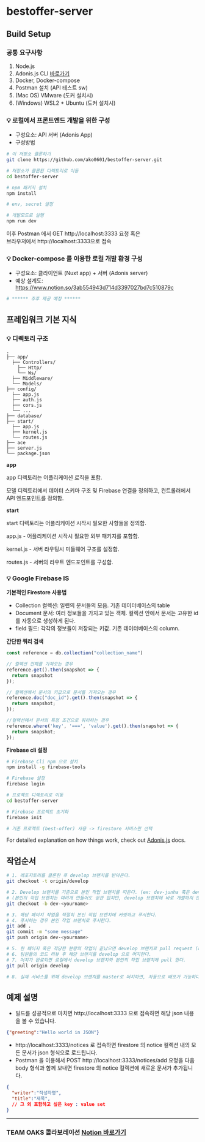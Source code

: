 # bestoffer-server

## Build Setup

### 공통 요구사항

1. Node.js
2. Adonis.js CLI [바로가기](https://adonisjs.com/docs/4.1/installation)
3. Docker, Docker-compose
4. Postman 설치 (API 테스트 sw)
5. (Mac OS) VMware (도커 설치시)
6. (Windows) WSL2 + Ubuntu (도커 설치시)

### :bulb: 로컬에서 프론트엔드 개발을 위한 구성

- 구성요소: API 서버 (Adonis App)
- 구성방법
```bash
# 이 저장소 클론하기
git clone https://github.com/ako0601/bestoffer-server.git

# 저장소가 클론된 디렉토리로 이동
cd bestoffer-server

# npm 패키지 설치
npm install

# env, secret 설정

# 개발모드로 실행
npm run dev
```
이후 Postman 에서 GET http://localhost:3333 요청 혹은 <br>
브라우저에서 http://localhost:3333으로 접속

### :bulb: Docker-compose 를 이용한 로컬 개발 환경 구성

- 구성요소: 클라이언트 (Nuxt app) + 서버 (Adonis server)
- 예상 설계도: https://www.notion.so/3ab554943d714d3397027bd7c510879c

```bash
# ****** 추후 제공 예정 ******
```

## 프레임워크 기본 지식

### :bulb: 디렉토리 구조

```text
.
├── app/
  ├── Controllers/
    ├── Http/
    └── Ws/
  ├── Middleware/
  └── Models/
├── config/
  ├── app.js
  ├── auth.js
  ├── cors.js
  └── ...
├── database/
├── start/
  ├── app.js
  ├── kernel.js
  └── routes.js
├── ace
├── server.js
└── package.json
```
**app**

app 디렉토리는 어플리케이션 로직을 포함.

모델 디렉토리에서 데이터 스키마 구조 및 Firebase 연결을 정의하고, 컨트롤러에서 API 엔드포인트를 정의함.

**start**

start 디렉토리는 어플리케이션 시작시 필요한 사항들을 정의함.

app.js - 어플리케이션 시작시 필요한 외부 패키지를 포함함.

kernel.js - 서버 라우팅시 미들웨어 구조를 설정함.

routes.js - 서버의 라우트 엔드포인트를 구성함.

### :bulb: Google Firebase IS

**기본적인 Firestore 사용법**

- Collection 컬렉션: 일련의 문서들의 모음. 기존 데이터베이스의 table
- Document 문서: 여러 정보들을 가지고 있는 객체. 컬렉션 안에서 문서는 고유한 id 를 자동으로 생성하게 된다.
- field 필드: 각각의 정보들이 저장되는 키값. 기존 데이터베이스의 column.

**간단한 쿼리 검색**

```javascript
const reference = db.collection("collection_name")

// 컬렉션 전체를 가져오는 경우
reference.get().then(snapshot => {
  return snapshot
});

// 컬렉션에서 문서의 키값으로 문서를 가져오는 경우
reference.doc("doc_id").get().then(snapshot => {
  return snapshot;
});

//컬랙션에서 문서의 특정 조건으로 쿼리하는 경우
reference.where('key', '===', 'value').get().then(snapshot => {
  return snapshot;
});
```

**Firebase cli 설정**

```bash
# Firebase Cli npm 으로 설치
npm install -g firebase-tools

# Firebase 설정
firebase login

# 프로젝트 디렉토리로 이동
cd bestoffer-server

# Firebase 프로젝트 초기화
firebase init

# 기존 프로젝트 (best-offer) 사용 -> firestore 서비스만 선택
```

For detailed explanation on how things work, check out [Adonis.js](https://adonisjs.com/docs/4.1/installation) docs.

## 작업순서

```bash
# 1. 레포지토리를 클론한 후 develop 브랜치를 받아온다.
git checkout -t origin/develop

# 2. Develop 브랜치를 기준으로 본인 작업 브랜치를 따온다. (ex: dev-junha 혹은 dev-jk)
# (본인의 작업 브랜치는 여러개 만들어도 상관 없지만, develop 브랜치에 바로 개발하지 않도록 하는것이 좋다.)
git checkout -b dev-<yourname>

# 3. 해당 페이지 작업을 적절히 본인 작업 브랜치에 커밋하고 푸시한다.
# 4. 푸시하는 경우 본인 작업 브랜치로 푸시한다.
git add .
git commit -m "some message"
git push origin dev-<yourname>

# 5. 한 페이지 혹은 적당한 분량의 작업이 끝났으면 develop 브랜치로 pull request (PR)를 생성한다.
# 6. 팀원들의 코드 리뷰 후 해당 브랜치를 develop 으로 머지한다.
# 7. 머지가 완료되면 로컬에서 develop 브랜치와 본인의 작업 브랜치에 pull 한다.
git pull origin develop

# 8. 실제 서비스를 위해 develop 브랜치를 master로 머지하면, 자동으로 배포가 가능하다. 😎
```

## 예제 설명

- 빌드를 성공적으로 마치면 http://localhost:3333 으로 접속하면 해당 json 내용을 볼 수 있습니다.
```json
{"greeting":"Hello world in JSON"}
```
- http://localhost:3333/notices 로 접속하면 firestore 의 notice 컬렉션 내의 모든 문서가 json 형식으로 로드됩니다.
- Postman 을 이용해서 POST http://localhost:3333/notices/add 요청을 다음 body 형식과 함께 보내면 firestore 의 notice 컬렉션에 새로운 문서가 추가됩니다.

```json
{
  "writer":"작성자명",
  "title":"제목",
  // 그 외 포함하고 싶은 key : value set
}

```

---
### TEAM OAKS 콜라보레이션 [Notion 바로가기](https://www.notion.so/Collaboration-22c1188040124b10a4edeed2557a731f)